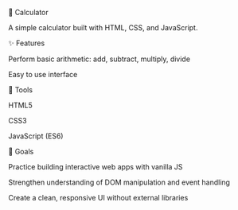 🧮 Calculator

A simple calculator built with HTML, CSS, and JavaScript.

✨ Features

Perform basic arithmetic: add, subtract, multiply, divide


Easy to use interface

🔧 Tools

HTML5

CSS3

JavaScript (ES6)

🎯 Goals

Practice building interactive web apps with vanilla JS

Strengthen understanding of DOM manipulation and event handling

Create a clean, responsive UI without external libraries
